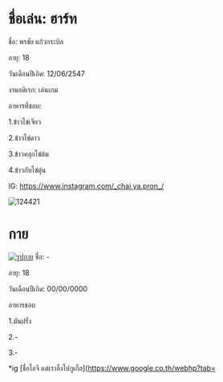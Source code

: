 # ชื่อเล่น: ฮาร์ท

ชื่อ: พรชัย แก้วกระบิล

อายุ: 18

วันเดือนปีเกิด: 12/06/2547

งานอดิเรก: เล่นเกม

อาหารที่ชอบ:  

1.ข้าวไข่เจียว    

2.ข้าวไข่ดาว   

3.ข้าวคลุกไข่ต้ม    

4.ข้าวกับไข่ตุ๋น

IG: https://www.instagram.com/_chai.ya.pron_/

![124421](https://user-images.githubusercontent.com/110714179/185802769-88a2836f-0f9c-436a-838e-14252f02dd33.jpg)


# กาย
[![รูปกาย](https://cdn.discordapp.com/attachments/1009828568165011652/1010907332147941426/unknown.png)](https://www.google.co.th/webhp?tab=rw)
ชื่อ: -

อายุ: 18

วันเดือนปีเกิด: 00/00/0000

อาหารชอบ

1.มันฝรั่ง

2.-

3.-

*ig  [ชื่อไอจี แต่เราลิ้งไปกูเกิ้ล](https://www.google.co.th/webhp?tab=